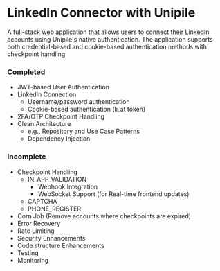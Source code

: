 # LinkedIn Connector with Unipile

A full-stack web application that allows users to connect their LinkedIn accounts using Unipile's native authentication. The application supports both credential-based and cookie-based authentication methods with checkpoint handling.

### Completed

- JWT-based User Authentication
- LinkedIn Connection
  - Username/password authentication
  - Cookie-based authentication (li_at token)
- 2FA/OTP Checkpoint Handling
- Clean Architecture
  - e.g., Repository and Use Case Patterns
  - Dependency Injection


### Incomplete

- Checkpoint Handling
  - IN_APP_VALIDATION
    - Webhook Integration
    - WebSocket Support (for Real-time frontend updates)
  - CAPTCHA
  - PHONE_REGISTER
- Corn Job (Remove accounts where checkpoints are expired)
- Error Recovery
- Rate Limiting
- Security Enhancements
- Code structure Enhancements
- Testing
- Monitoring